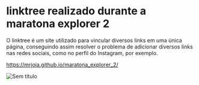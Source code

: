 # linktree realizado durante a maratona explorer 2

O linktree é um site utilizado para vincular diversos links em uma única página, conseguindo assim resolver o problema de adicionar diversos links nas redes sociais, como no perfil do Instagram, por exemplo.

https://mrjoia.github.io/maratona_explorer_2/

![Sem título](https://user-images.githubusercontent.com/95688863/177662374-3736a1c1-d8b9-4993-bc70-a23a28acd4f9.jpg)
